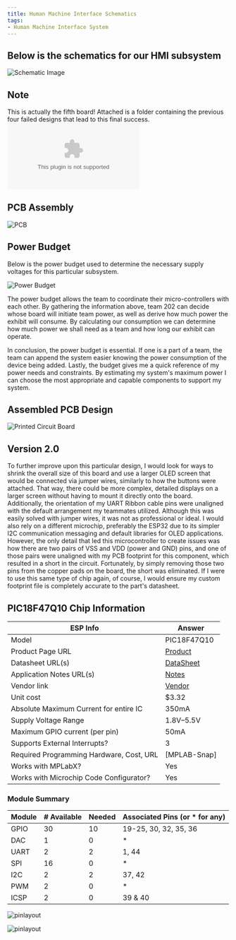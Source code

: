 ```yaml
---
title: Human Machine Interface Schematics
tags:
- Human Machine Interface System
---
```


## Below is the schematics for our HMI subsystem

![Schematic Image](https://raw.githubusercontent.com/ajdoole/ajdoole.github.io/refs/heads/main/docs/schematicslast.png)

## Note
This is actually the fifth board!  Attached is a folder containing the previous four failed designs that lead to this final success.
![Prototypes](failedboards.zip)

## PCB Assembly
![PCB](https://raw.githubusercontent.com/ajdoole/ajdoole.github.io/refs/heads/main/docs/finalboard.jpg)

## Power Budget

Below is the power budget used to determine the necessary supply voltages for this particular subsystem.

![Power Budget](./2025-02-26.png)


The power budget allows the team to coordinate their micro-controllers with each other. By gathering the information above, team 202 can decide whose board will initiate team power, as well as derive how much power the exhibit will consume. By calculating our consumption we can determine how much power we shall need as a team and how long our exhibit can operate.

In conclusion, the power budget is essential. If one is a part of a team, the team can append the system easier knowing the power consumption of the device being added. Lastly, the budget gives me a quick reference of my power needs and constraints. By estimating my system's maximum power I can choose the most appropriate and capable components to support my system.

## Assembled PCB Design 
![Printed Circuit Board](https://raw.githubusercontent.com/ajdoole/ajdoole.github.io/refs/heads/main/docs/pcbfinal.png)

## Version 2.0
To further improve upon this particular design, I would look for ways to shrink the overall size of this board and use a larger OLED screen that would be connected via jumper wires, similarly to how the buttons were attached.  That way, there could be more complex, detailed displays on a larger screen without having to mount it directly onto the board.  Additionally, the orientation of my UART Ribbon cable pins were unaligned with the default arrangement my teammates utilized.  Although this was easily solved with jumper wires, it was not as professional or ideal.  I would also rely on a different microchip, preferably the ESP32 due to its simpler I2C communication messaging and default libraries for OLED applications.  However, the only detail that led this microcontroller to create issues was how there are two pairs of VSS and VDD (power and GND) pins, and one of those pairs were unaligned with my PCB footprint for this component, which resulted in a short in the circuit.  Fortunately, by simply removing those two pins from the copper pads on the board, the short was eliminated.  If I were to use this same type of chip again, of course, I would ensure my custom footprint file is completely accurate to the part's datasheet.



## PIC18F47Q10 Chip Information

| ESP Info                                | Answer                            |
|----------------------------------------|-----------------------------------|
| Model                                   | PIC18F47Q10                       |
| Product Page URL                        | [Product](https://example.com)    |
| Datasheet URL(s)                        | [DataSheet]([https://example.com](https://ww1.microchip.com/downloads/en/DeviceDoc/PIC18F27_47Q10-data-sheet-40002043C.pdf))  |
| Application Notes URL(s)                | [Notes](https://example.com)      |
| Vendor link                             | [Vendor](https://www.digikey.com/en/products/detail/microchip-technology/PIC18F47Q10-I-PT/10187786)     |
| Unit cost                               | $3.32                             |
| Absolute Maximum Current for entire IC  | 350mA                             |
| Supply Voltage Range                    | 1.8V–5.5V                         |
| Maximum GPIO current (per pin)          | 50mA                              |
| Supports External Interrupts?           | 3                                 |
| Required Programming Hardware, Cost, URL| [MPLAB-Snap] |
| Works with MPLabX?                      | Yes                               |
| Works with Microchip Code Configurator? | Yes                               |

### Module Summary

| Module | # Available | Needed | Associated Pins (or * for any)    |
|--------|-------------|--------|-----------------------------------|
| GPIO   | 30          | 10     | 19-25, 30, 32, 35, 36             |
| DAC    | 1           | 0      | *                                 |
| UART   | 2           | 2      | 1, 44                             |
| SPI    | 16          | 0      | *                                 |
| I2C    | 2           | 2      | 37, 42                            |
| PWM    | 2           | 0      | *                                 |
| ICSP   | 2           | 0      | 39 & 40                           |


![pinlayout](https://raw.githubusercontent.com/ajdoole/ajdoole.github.io/refs/heads/main/docs/pinlayout.png)

![pinlayout](https://raw.githubusercontent.com/ajdoole/ajdoole.github.io/refs/heads/main/docs/allpins.png)
